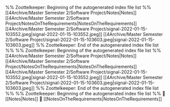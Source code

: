 %% Zoottelkeeper: Beginning of the autogenerated index file list  %%
 [[4Archive/Master Semester 2/Software Project/Notes|Notes]]
 [[4Archive/Master Semester 2/Software Project/NotesOnTheRequirements|NotesOnTheRequirements]]
 [[4Archive/Master Semester 2/Software Project/signal-2022-01-15-103552.jpeg|signal-2022-01-15-103552.jpeg]]
 [[4Archive/Master Semester 2/Software Project/signal-2022-01-15-103603.jpeg|signal-2022-01-15-103603.jpeg]]
%% Zoottelkeeper: End of the autogenerated index file list  %%
%% Zoottelkeeper: Beginning of the autogenerated index file list  %%
 [[4Archive/Master Semester 2/Software Project/Notes|Notes]]
 [[4Archive/Master Semester 2/Software Project/NotesOnTheRequirements|NotesOnTheRequirements]]
 [[4Archive/Master Semester 2/Software Project/signal-2022-01-15-103552.jpeg|signal-2022-01-15-103552.jpeg]]
 [[4Archive/Master Semester 2/Software Project/signal-2022-01-15-103603.jpeg|signal-2022-01-15-103603.jpeg]]
%% Zoottelkeeper: End of the autogenerated index file list  %%
%% Zoottelkeeper: Beginning of the autogenerated index file list  %%
📄 [[Notes|Notes]]
📄 [[NotesOnTheRequirements|NotesOnTheRequirements]]
